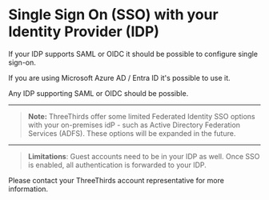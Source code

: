 # Single Sign On (SSO) with your Identity Provider (IDP)

If your IDP supports SAML or OIDC it should be possible to configure single sign-on.

If you are using Microsoft Azure AD / Entra ID it's possible to use it.

Any IDP supporting SAML or OIDC should be possible.

---

> **Note:** ThreeThirds offer some limited Federated Identity SSO options with your on-premises idP - such as Active Directory Federation Services (ADFS). These options will be expanded in the future.

---
> **Limitations**: Guest accounts need to be in your IDP as well. Once SSO is enabled, all authentication is forwarded to your IDP.

Please contact your ThreeThirds account representative for more information.
